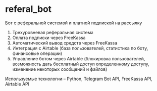 # referal_bot
Бот с реферальной системой и платной подпиской на рассылку
1. Трехуровневая реферальная система
2. Оплата подписки через FreeKassa 
3. Автоматический вывод средств через FreeKassa
4. Интеграция с Airtable (база пользователей, статистика по боту, финансовые операции)
5. Управление ботом через Airtable (блокировка пользователей, возможность дать бесплатный доступ определенному доступу, изменение некоторых сообщений и файлов)

Используемые технологии – Python, Telegram Bot API, FreeKassa API, Airtable API
